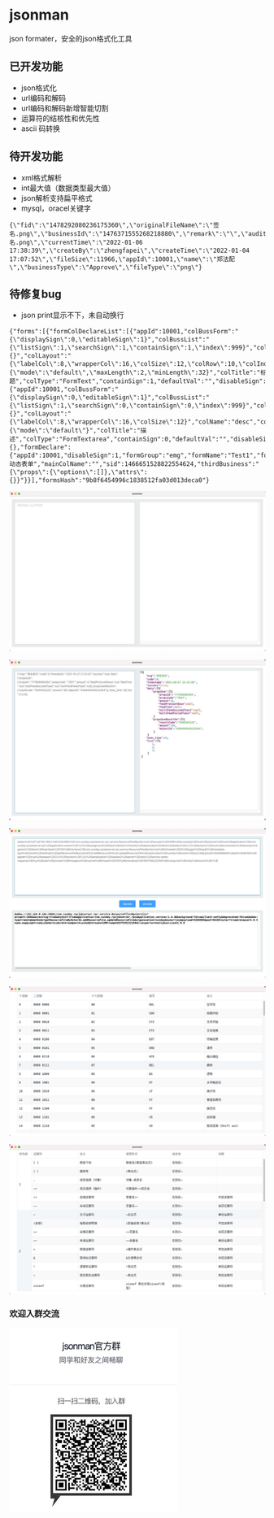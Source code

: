 # jsonman
json formater，安全的json格式化工具

## 已开发功能
+ json格式化
+ url编码和解码
+ url编码和解码新增智能切割
+ 运算符的结核性和优先性
+ ascii 码转换


## 待开发功能
+ xml格式解析
+ int最大值（数据类型最大值）
+ json解析支持扁平格式
+ mysql，oracel关键字
```
{\"fid\":\"1478292080236175360\",\"originalFileName\":\"签名.png\",\"businessId\":\"1476371555268218880\",\"remark\":\"\",\"auditValue\":10,\"sid\":\"1478292081267974144\",\"storeFileName\":\"签名.png\",\"currentTime\":\"2022-01-06 17:38:39\",\"createBy\":\"zhengfapei\",\"createTime\":\"2022-01-04 17:07:52\",\"fileSize\":11966,\"appId\":10001,\"name\":\"郑法配\",\"businessType\":\"Approve\",\"fileType\":\"png\"}
```




## 待修复bug
+ json print显示不下，未自动换行

```
{"forms":[{"formColDeclareList":[{"appId":10001,"colBussForm":"{\"displaySign\":0,\"editableSign\":1}","colBussList":"{\"listSign\":1,\"searchSign\":1,\"containSign\":1,\"index\":999}","colDeclareSign":1,"colInspect":"{}","colLayout":"{\"labelCol\":8,\"wrapperCol\":16,\"colSize\":12,\"colRow\":10,\"colIndex\":5}","colName":"str1","colProps":"{\"mode\":\"default\",\"maxLength\":2,\"minLength\":32}","colTitle":"标题","colType":"FormText","containSign":1,"defaultVal":"","disableSign":0,"fid":1466651528822554624,"formName":"Test1","searchSign":1,"sid":1466652684852428800},{"appId":10001,"colBussForm":"{\"displaySign\":0,\"editableSign\":1}","colBussList":"{\"listSign\":1,\"searchSign\":0,\"containSign\":0,\"index\":999}","colDeclareSign":1,"colInspect":"{}","colLayout":"{\"labelCol\":8,\"wrapperCol\":16,\"colSize\":12}","colName":"desc","colProps":"{\"mode\":\"default\"}","colTitle":"描述","colType":"FormTextarea","containSign":0,"defaultVal":"","disableSign":0,"fid":1466651528822554624,"formName":"Test1","searchSign":0,"sid":1466653066949328896}],"formColStoreList":{},"formDeclare":{"appId":10001,"disableSign":1,"formGroup":"emg","formName":"Test1","formTitle":"Test动态表单","mainColName":"","sid":1466651528822554624,"thirdBusiness":"{\"props\":{\"options\":[]},\"attrs\":{}}"}}],"formsHash":"9b8f6454996c1838512fa03d013deca0"}
```



![界面1](./snapshots/p2.jpg)

![界面2](./snapshots/p1.jpg)

![界面2](./snapshots/url_decode.png)

![界面3](./snapshots/ascii.png)

![界面4](./snapshots/c_o.png)


### 欢迎入群交流

![钉钉群](./snapshots/qun.jpg)


